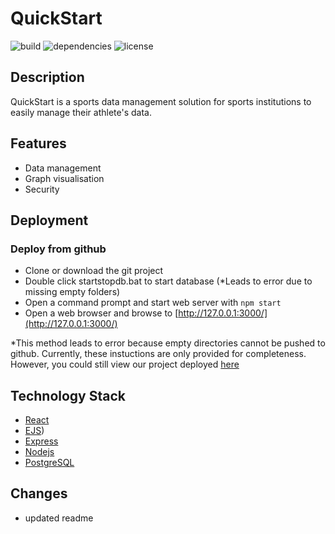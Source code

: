 # QuickStart

![build](https://img.shields.io/badge/build-passing-brightgreen) ![dependencies](https://img.shields.io/badge/dependencies-latest-brightgreen) ![license](https://img.shields.io/badge/license-none-blue)

## Description

QuickStart is a sports data management solution for sports institutions to easily manage their athlete's data.

## Features

- Data management
- Graph visualisation
- Security

## Deployment

### Deploy from github

- Clone or download the git project
- Double click startstopdb.bat to start database (*Leads to error due to missing empty folders)
- Open a command prompt and start web server with `npm start`
- Open a web browser and browse to [http://127.0.0.1:3000/](http://127.0.0.1:3000/)

*This method leads to error because empty directories cannot be pushed to github. Currently, these instuctions are only provided for completeness. However, you could still view our project deployed [here](https://quickstart-datamanager.herokuapp.com/)

## Technology Stack

- [React](https://reactjs.org/)
- [EJS](https://ejs.co/))
- [Express](https://expressjs.com/)
- [Nodejs](https://nodejs.org/en/)
- [PostgreSQL](https://www.postgresql.org/)

## Changes

- updated readme
